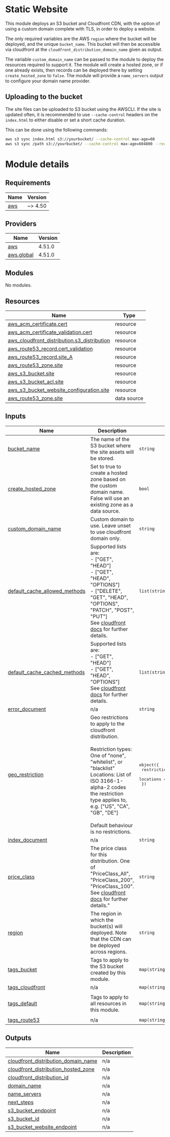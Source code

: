 # Static Website
This module deploys an S3 bucket and Cloudfront CDN, with the option of using a custom domain complete with TLS, in order to deploy a website.

The only required variables are the AWS `region` where the bucket will be deployed, and the unique `bucket_name`. This bucket will then be accessible via cloudfront at the `cloudfront_distribution_domain_name` given as output.

The variable `custom_domain_name` can be passed to the module to deploy the resources required to support it. The module will create a hosted zone, or if one already exists, then records can be deployed there by setting `create_hosted_zone` to `false`. The module will provide a `name_servers` output to configure your domain name provider.

## Uploading to the bucket
The site files can be uploaded to S3 bucket using the AWSCLI. If the site is updated often, it is recommended to use `--cache-control` headers on the `index.html` to either disable or set a short cache duration.

This can be done using the following commands:
```bash
aws s3 sync index.html s3://yourbucket/ --cache-control max-age=60
aws s3 sync /path s3://yourbucket/ --cache-control max-age=604800 --recursive --exclude index.html
```

# Module details

## Requirements

| Name | Version |
|------|---------|
| <a name="requirement_aws"></a> [aws](#requirement\_aws) | ~> 4.50 |

## Providers

| Name | Version |
|------|---------|
| <a name="provider_aws"></a> [aws](#provider\_aws) | 4.51.0 |
| <a name="provider_aws.global"></a> [aws.global](#provider\_aws.global) | 4.51.0 |

## Modules

No modules.

## Resources

| Name | Type |
|------|------|
| [aws_acm_certificate.cert](https://registry.terraform.io/providers/hashicorp/aws/latest/docs/resources/acm_certificate) | resource |
| [aws_acm_certificate_validation.cert](https://registry.terraform.io/providers/hashicorp/aws/latest/docs/resources/acm_certificate_validation) | resource |
| [aws_cloudfront_distribution.s3_distribution](https://registry.terraform.io/providers/hashicorp/aws/latest/docs/resources/cloudfront_distribution) | resource |
| [aws_route53_record.cert_validation](https://registry.terraform.io/providers/hashicorp/aws/latest/docs/resources/route53_record) | resource |
| [aws_route53_record.site_A](https://registry.terraform.io/providers/hashicorp/aws/latest/docs/resources/route53_record) | resource |
| [aws_route53_zone.site](https://registry.terraform.io/providers/hashicorp/aws/latest/docs/resources/route53_zone) | resource |
| [aws_s3_bucket.site](https://registry.terraform.io/providers/hashicorp/aws/latest/docs/resources/s3_bucket) | resource |
| [aws_s3_bucket_acl.site](https://registry.terraform.io/providers/hashicorp/aws/latest/docs/resources/s3_bucket_acl) | resource |
| [aws_s3_bucket_website_configuration.site](https://registry.terraform.io/providers/hashicorp/aws/latest/docs/resources/s3_bucket_website_configuration) | resource |
| [aws_route53_zone.site](https://registry.terraform.io/providers/hashicorp/aws/latest/docs/data-sources/route53_zone) | data source |

## Inputs

| Name | Description | Type | Default | Required |
|------|-------------|------|---------|:--------:|
| <a name="input_bucket_name"></a> [bucket\_name](#input\_bucket\_name) | The name of the S3 bucket where the site assets will be stored. | `string` | n/a | yes |
| <a name="input_create_hosted_zone"></a> [create\_hosted\_zone](#input\_create\_hosted\_zone) | Set to true to create a hosted zone based on the custom domain name. False will use an existing zone as a data source. | `bool` | `true` | no |
| <a name="input_custom_domain_name"></a> [custom\_domain\_name](#input\_custom\_domain\_name) | Custom domain to use. Leave unset to use cloudfront domain only. | `string` | `null` | no |
| <a name="input_default_cache_allowed_methods"></a> [default\_cache\_allowed\_methods](#input\_default\_cache\_allowed\_methods) | Supported lists are:<br>    - ["GET", "HEAD"]<br>    - ["GET", "HEAD", "OPTIONS"]<br>    - ["DELETE", "GET", "HEAD", "OPTIONS", "PATCH", "POST", "PUT"]<br>    See [cloudfront docs](https://docs.aws.amazon.com/cloudfront/latest/APIReference/API_AllowedMethods.html) for further details. | `list(string)` | <pre>[<br>  "GET",<br>  "HEAD"<br>]</pre> | no |
| <a name="input_default_cache_cached_methods"></a> [default\_cache\_cached\_methods](#input\_default\_cache\_cached\_methods) | Supported lists are:<br>    - ["GET", "HEAD"]<br>    - ["GET", "HEAD", "OPTIONS"]<br>    See [cloudfront docs](https://docs.aws.amazon.com/cloudfront/latest/APIReference/API_CachedMethods.html) for further details. | `list(string)` | <pre>[<br>  "GET",<br>  "HEAD"<br>]</pre> | no |
| <a name="input_error_document"></a> [error\_document](#input\_error\_document) | n/a | `string` | `"error.html"` | no |
| <a name="input_geo_restriction"></a> [geo\_restriction](#input\_geo\_restriction) | Geo restrictions to apply to the cloudfront distribution.<br><br>    Restriction types: One of "none", "whitelist", or "blacklist"<br>    Locations:  List of ISO 3166-1-alpha-2 codes the restriction type applies to, e.g. ["US", "CA", "GB", "DE"]<br><br>    Default behaviour is no restrictions. | <pre>object({<br>    restriction_type = optional(string, "none")<br>    locations        = optional(list(string), [])<br>  })</pre> | `{}` | no |
| <a name="input_index_document"></a> [index\_document](#input\_index\_document) | n/a | `string` | `"index.html"` | no |
| <a name="input_price_class"></a> [price\_class](#input\_price\_class) | The price class for this distribution. One of "PriceClass\_All", "PriceClass\_200", "PriceClass\_100".<br>    See [cloudfront docs](https://docs.aws.amazon.com/AmazonCloudFront/latest/DeveloperGuide/PriceClass.html) for further details." | `string` | `"PriceClass_All"` | no |
| <a name="input_region"></a> [region](#input\_region) | The region in which the bucket(s) will deployed. Note that the CDN can be deployed across regions. | `string` | n/a | yes |
| <a name="input_tags_bucket"></a> [tags\_bucket](#input\_tags\_bucket) | Tags to apply to the S3 bucket created by this module. | `map(string)` | `{}` | no |
| <a name="input_tags_cloudfront"></a> [tags\_cloudfront](#input\_tags\_cloudfront) | n/a | `map(string)` | `{}` | no |
| <a name="input_tags_default"></a> [tags\_default](#input\_tags\_default) | Tags to apply to all resources in this module. | `map(string)` | <pre>{<br>  "Terraform": "True"<br>}</pre> | no |
| <a name="input_tags_route53"></a> [tags\_route53](#input\_tags\_route53) | n/a | `map(string)` | `{}` | no |

## Outputs

| Name | Description |
|------|-------------|
| <a name="output_cloudfront_distribution_domain_name"></a> [cloudfront\_distribution\_domain\_name](#output\_cloudfront\_distribution\_domain\_name) | n/a |
| <a name="output_cloudfront_distribution_hosted_zone"></a> [cloudfront\_distribution\_hosted\_zone](#output\_cloudfront\_distribution\_hosted\_zone) | n/a |
| <a name="output_cloudfront_distribution_id"></a> [cloudfront\_distribution\_id](#output\_cloudfront\_distribution\_id) | n/a |
| <a name="output_domain_name"></a> [domain\_name](#output\_domain\_name) | n/a |
| <a name="output_name_servers"></a> [name\_servers](#output\_name\_servers) | n/a |
| <a name="output_next_steps"></a> [next\_steps](#output\_next\_steps) | n/a |
| <a name="output_s3_bucket_endpoint"></a> [s3\_bucket\_endpoint](#output\_s3\_bucket\_endpoint) | n/a |
| <a name="output_s3_bucket_id"></a> [s3\_bucket\_id](#output\_s3\_bucket\_id) | n/a |
| <a name="output_s3_bucket_website_endpoint"></a> [s3\_bucket\_website\_endpoint](#output\_s3\_bucket\_website\_endpoint) | n/a |